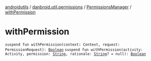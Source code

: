 [androidutils](../../index.md) / [danbroid.util.permissions](../index.md) / [PermissionsManager](index.md) / [withPermission](./with-permission.md)

# withPermission

`suspend fun withPermission(context: Context, request: PermissionRequest): `[`Boolean`](https://kotlinlang.org/api/latest/jvm/stdlib/kotlin/-boolean/index.html)
`suspend fun withPermission(activity: Activity, permission: `[`String`](https://kotlinlang.org/api/latest/jvm/stdlib/kotlin/-string/index.html)`, rationale: `[`String`](https://kotlinlang.org/api/latest/jvm/stdlib/kotlin/-string/index.html)`? = null): `[`Boolean`](https://kotlinlang.org/api/latest/jvm/stdlib/kotlin/-boolean/index.html)